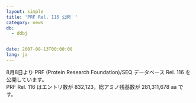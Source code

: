 ```yaml
---
layout: simple
title: 'PRF Rel. 116 公開　'
category: news
db:
  - ddbj


date: 2007-08-13T00:00:00
lang: ja
---
```


8月8日より PRF (Protein Research Foundation)/SEQ データベース Rel. 116 を公開しています。<br>PRF Rel. 116 はエントリ数が 832,123，総アミノ残基数が 281,311,678 aa です。
